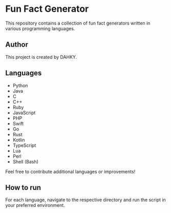 # Fun Fact Generator

This repository contains a collection of fun fact generators written in various programming languages.

## Author
This project is created by DAHKY.

## Languages

- Python
- Java
- C
- C++
- Ruby
- JavaScript
- PHP
- Swift
- Go
- Rust
- Kotlin
- TypeScript
- Lua
- Perl
- Shell (Bash)

Feel free to contribute additional languages or improvements!

## How to run

For each language, navigate to the respective directory and run the script in your preferred environment.
